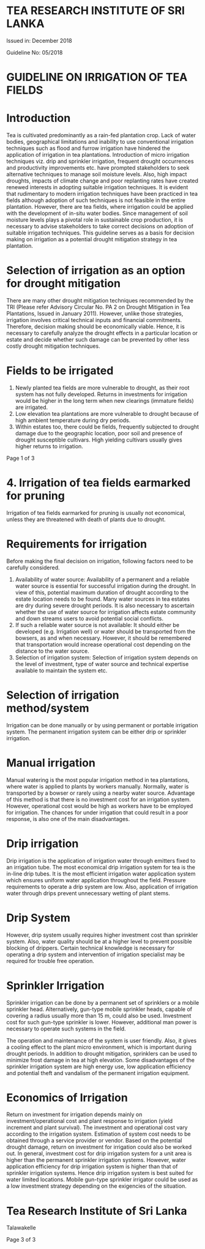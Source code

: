 # TEA RESEARCH INSTITUTE OF SRI LANKA

Issued in: December 2018

Guideline No: 05/2018

# GUIDELINE ON IRRIGATION OF TEA FIELDS

# Introduction

Tea is cultivated predominantly as a rain-fed plantation crop. Lack of water bodies, geographical limitations and inability to use conventional irrigation techniques such as flood and furrow irrigation have hindered the application of irrigation in tea plantations. Introduction of micro irrigation techniques viz. drip and sprinkler irrigation, frequent drought occurrences and productivity improvements etc. have prompted stakeholders to seek alternative techniques to manage soil moisture levels. Also, high impact droughts, impacts of climate change and poor replanting rates have created renewed interests in adopting suitable irrigation techniques. It is evident that rudimentary to modern irrigation techniques have been practiced in tea fields although adoption of such techniques is not feasible in the entire plantation. However, there are tea fields, where irrigation could be applied with the development of in-situ water bodies. Since management of soil moisture levels plays a pivotal role in sustainable crop production, it is necessary to advise stakeholders to take correct decisions on adoption of suitable irrigation techniques. This guideline serves as a basis for decision making on irrigation as a potential drought mitigation strategy in tea plantation.

# Selection of irrigation as an option for drought mitigation

There are many other drought mitigation techniques recommended by the TRI (Please refer Advisory Circular No. PA 2 on Drought Mitigation in Tea Plantations, Issued in January 2011). However, unlike those strategies, irrigation involves critical technical inputs and financial commitments. Therefore, decision making should be economically viable. Hence, it is necessary to carefully analyze the drought effects in a particular location or estate and decide whether such damage can be prevented by other less costly drought mitigation techniques.

# Fields to be irrigated

1. Newly planted tea fields are more vulnerable to drought, as their root system has not fully developed. Returns in investments for irrigation would be higher in the long term when new clearings (immature fields) are irrigated.
2. Low elevation tea plantations are more vulnerable to drought because of high ambient temperature during dry periods.
3. Within estates too, there could be fields, frequently subjected to drought damage due to the geographic location, poor soil and presence of drought susceptible cultivars. High yielding cultivars usually gives higher returns to irrigation.

Page 1 of 3
# 4. Irrigation of tea fields earmarked for pruning

Irrigation of tea fields earmarked for pruning is usually not economical, unless they are threatened with death of plants due to drought.

# Requirements for irrigation

Before making the final decision on irrigation, following factors need to be carefully considered.

1. Availability of water source: Availability of a permanent and a reliable water source is essential for successful irrigation during the drought. In view of this, potential maximum duration of drought according to the estate location needs to be found. Many water sources in tea estates are dry during severe drought periods. It is also necessary to ascertain whether the use of water source for irrigation affects estate community and down streams users to avoid potential social conflicts.
2. If such a reliable water source is not available: It should either be developed (e.g. Irrigation well) or water should be transported from the bowsers, as and when necessary. However, it should be remembered that transportation would increase operational cost depending on the distance to the water source.
3. Selection of irrigation system: Selection of irrigation system depends on the level of investment, type of water source and technical expertise available to maintain the system etc.

# Selection of irrigation method/system

Irrigation can be done manually or by using permanent or portable irrigation system. The permanent irrigation system can be either drip or sprinkler irrigation.

# Manual irrigation

Manual watering is the most popular irrigation method in tea plantations, where water is applied to plants by workers manually. Normally, water is transported by a bowser or rarely using a nearby water source. Advantage of this method is that there is no investment cost for an irrigation system. However, operational cost would be high as workers have to be employed for irrigation. The chances for under irrigation that could result in a poor response, is also one of the main disadvantages.

# Drip irrigation

Drip irrigation is the application of irrigation water through emitters fixed to an irrigation tube. The most economical drip irrigation system for tea is the in-line drip tubes. It is the most efficient irrigation water application system which ensures uniform water application throughout the field. Pressure requirements to operate a drip system are low. Also, application of irrigation water through drips prevent unnecessary wetting of plant stems.
# Drip System

However, drip system usually requires higher investment cost than sprinkler system. Also, water quality should be at a higher level to prevent possible blocking of drippers. Certain technical knowledge is necessary for operating a drip system and intervention of irrigation specialist may be required for trouble free operation.

# Sprinkler Irrigation

Sprinkler irrigation can be done by a permanent set of sprinklers or a mobile sprinkler head. Alternatively, gun-type mobile sprinkler heads, capable of covering a radius usually more than 15 m, could also be used. Investment cost for such gun-type sprinkler is lower. However, additional man power is necessary to operate such systems in the field.

The operation and maintenance of the system is user friendly. Also, it gives a cooling effect to the plant micro environment, which is important during drought periods. In addition to drought mitigation, sprinklers can be used to minimize frost damage in tea at high elevation. Some disadvantages of the sprinkler irrigation system are high energy use, low application efficiency and potential theft and vandalism of the permanent irrigation equipment.

# Economics of Irrigation

Return on investment for irrigation depends mainly on investment/operational cost and plant response to irrigation (yield increment and plant survival). The investment and operational cost vary according to the irrigation system. Estimation of system cost needs to be obtained through a service provider or vendor. Based on the potential drought damage, return on investment for irrigation could also be worked out. In general, investment cost for drip irrigation system for a unit area is higher than the permanent sprinkler irrigation systems. However, water application efficiency for drip irrigation system is higher than that of sprinkler irrigation systems. Hence drip irrigation system is best suited for water limited locations. Mobile gun-type sprinkler irrigator could be used as a low investment strategy depending on the exigencies of the situation.

# Tea Research Institute of Sri Lanka

Talawakelle


Page 3 of 3